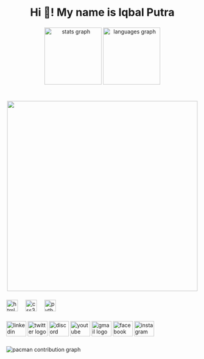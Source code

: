 <h1 align="center">Hi 👋! My name is Iqbal Putra</h1>

###

<div align="center">
  <img src="https://github-readme-stats.vercel.app/api?username=IqbaLPutra28&hide_title=false&hide_rank=false&show_icons=true&include_all_commits=true&count_private=true&disable_animations=false&theme=dracula&locale=en&hide_border=false" height="150" alt="stats graph"  />
  <img src="https://github-readme-stats.vercel.app/api/top-langs?username=IqbaLPutra28&locale=en&hide_title=false&layout=compact&card_width=320&langs_count=5&theme=dracula&hide_border=false" height="150" alt="languages graph"  />
</div>

###

<br clear="both">

<div align="center">
  <img height="500" src="https://scontent-cgk1-2.xx.fbcdn.net/v/t39.30808-6/498691530_1379332293189851_5723832723714508950_n.jpg?stp=dst-jpg_s960x960_tt6&_nc_cat=101&ccb=1-7&_nc_sid=cc71e4&_nc_eui2=AeHSG8JV7YZSIDRM4Jp0SHF0dvx4dyAAm_J2_Hh3IACb8pw7Ul_EmMFiXUrD1aVM22roLpM6l3NHVxPrlK7V0WOh&_nc_ohc=RBU69k2PhjAQ7kNvwFR4Ys6&_nc_oc=AdmTi3GX2Twjne-VFzRYOMAFHA021eH57okfaploP1znwuk1lbxrBuT_YUX_-1tsvZU&_nc_zt=23&_nc_ht=scontent-cgk1-2.xx&_nc_gid=fOw_fVWHzTVZxTlSGrPKfA&oh=00_AfKWjkuulxfFyMuRayfgUpRC5EOySHgAp2S9hNU6hgB5mQ&oe=682F8F8E"  />
</div>

###

<div align="left">
  <img src="https://cdn.jsdelivr.net/gh/devicons/devicon/icons/html5/html5-original.svg" height="30" alt="html5 logo"  />
  <img width="12" />
  <img src="https://cdn.jsdelivr.net/gh/devicons/devicon/icons/css3/css3-original.svg" height="30" alt="css3 logo"  />
  <img width="12" />
  <img src="https://cdn.jsdelivr.net/gh/devicons/devicon/icons/python/python-original.svg" height="30" alt="python logo"  />
</div>

###

<div align="left">
  <img src="https://raw.githubusercontent.com/maurodesouza/profile-readme-generator/master/src/assets/icons/social/linkedin/default.svg" width="52" height="40" alt="linkedin logo"  />
  <img src="https://raw.githubusercontent.com/maurodesouza/profile-readme-generator/master/src/assets/icons/social/twitter/default.svg" width="52" height="40" alt="twitter logo"  />
  <img src="https://raw.githubusercontent.com/maurodesouza/profile-readme-generator/master/src/assets/icons/social/discord/default.svg" width="52" height="40" alt="discord logo"  />
  <img src="https://raw.githubusercontent.com/maurodesouza/profile-readme-generator/master/src/assets/icons/social/youtube/default.svg" width="52" height="40" alt="youtube logo"  />
  <img src="https://raw.githubusercontent.com/maurodesouza/profile-readme-generator/master/src/assets/icons/social/gmail/default.svg" width="52" height="40" alt="gmail logo"  />
  <img src="https://raw.githubusercontent.com/maurodesouza/profile-readme-generator/master/src/assets/icons/social/facebook/default.svg" width="52" height="40" alt="facebook logo"  />
  <img src="https://raw.githubusercontent.com/maurodesouza/profile-readme-generator/master/src/assets/icons/social/instagram/default.svg" width="52" height="40" alt="instagram logo"  />
</div>

###

<picture>
  <source media="(prefers-color-scheme: dark)" srcset="https://raw.githubusercontent.com/IqbaLPutra28/IqbaLPutra28/output/pacman-contribution-graph-dark.svg">
  <source media="(prefers-color-scheme: light)" srcset="https://raw.githubusercontent.com/IqbaLPutra28/IqbaLPutra28/output/pacman-contribution-graph.svg">
  <img alt="pacman contribution graph" src="https://raw.githubusercontent.com/IqbaLPutra28/IqbaLPutra28/output/pacman-contribution-graph.svg">
</picture>

###